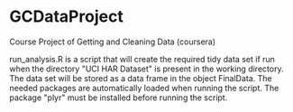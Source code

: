 # GCDataProject
Course Project of Getting and Cleaning Data (coursera)

run_analysis.R is a script that will create the required tidy data set if run when the directory "UCI HAR Dataset" is present in the working directory. The data set will be stored as a data frame in the object FinalData. The needed packages are automatically loaded when running the script. The package "plyr" must be installed before running the script.
